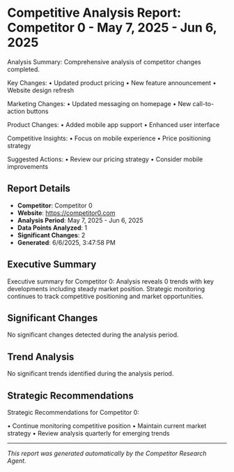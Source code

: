 # Competitive Analysis Report: Competitor 0 - May 7, 2025 - Jun 6, 2025

Analysis Summary:
Comprehensive analysis of competitor changes completed.

Key Changes:
• Updated product pricing
• New feature announcement
• Website design refresh

Marketing Changes:
• Updated messaging on homepage
• New call-to-action buttons

Product Changes:
• Added mobile app support
• Enhanced user interface

Competitive Insights:
• Focus on mobile experience
• Price positioning strategy

Suggested Actions:
• Review our pricing strategy
• Consider mobile improvements

## Report Details

- **Competitor**: Competitor 0
- **Website**: https://competitor0.com
- **Analysis Period**: May 7, 2025 - Jun 6, 2025
- **Data Points Analyzed**: 1
- **Significant Changes**: 2
- **Generated**: 6/6/2025, 3:47:58 PM

## Executive Summary

Executive summary for Competitor 0: Analysis reveals 0 trends with key developments including steady market position. Strategic monitoring continues to track competitive positioning and market opportunities.

## Significant Changes

No significant changes detected during the analysis period.

## Trend Analysis

No significant trends identified during the analysis period.

## Strategic Recommendations

Strategic Recommendations for Competitor 0:

• Continue monitoring competitive position
• Maintain current market strategy
• Review analysis quarterly for emerging trends

---

*This report was generated automatically by the Competitor Research Agent.*
